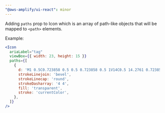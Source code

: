 ```yaml
---
"@aws-amplify/ui-react": minor
---
```


Adding `paths` prop to Icon which is an array of path-like objects that will be mapped to `<path>` elements. 

Example:

```jsx
<Icon
  ariaLabel="tag"
  viewBox={{ width: 23, height: 15 }}
  paths={[
    {
      d: 'M1 0.5C0.723858 0.5 0.5 0.723858 0.5 1V14C0.5 14.2761 0.723858 14.5 1 14.5H14C14.1148 14.5 14.2262 14.4605 14.3153 14.3881L22.3153 7.88806C22.4322 7.79311 22.5 7.65056 22.5 7.5C22.5 7.34944 22.4322 7.20689 22.3153 7.11194L14.3153 0.611943C14.2262 0.539529 14.1148 0.5 14 0.5H1Z',
      strokeLinejoin: 'bevel',
      strokeLinecap: 'round',
      strokeDasharray: '4 4',
      fill: 'transparent',
      stroke: 'currentColor',
    },
  ]}
/>
```
